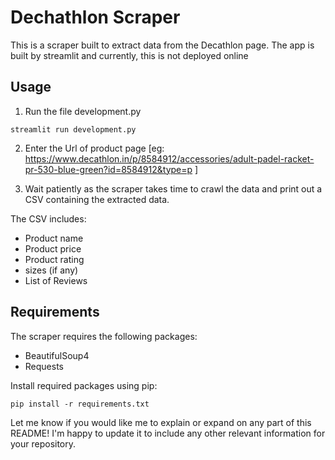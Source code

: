

# Dechathlon Scraper

This is a scraper built to extract data from the Decathlon page. The app is built by streamlit and currently, this is not deployed online

## Usage

1. Run the file development.py 
```
streamlit run development.py
```      

2. Enter the Url of product page [eg: https://www.decathlon.in/p/8584912/accessories/adult-padel-racket-pr-530-blue-green?id=8584912&type=p ]

3. Wait patiently as the scraper takes time to crawl the data and print out a CSV containing the extracted data.

The CSV includes:

- Product name
- Product price
- Product rating
- sizes (if any)
- List of Reviews

## Requirements

The scraper requires the following packages:

- BeautifulSoup4
- Requests

Install required packages using pip:

```
pip install -r requirements.txt 
```


Let me know if you would like me to explain or expand on any part of this README! I'm happy to update it to include any other relevant information for your repository.
